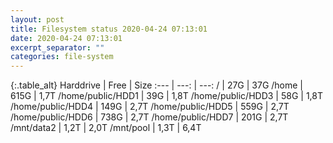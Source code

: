 ```yaml
---
layout: post
title: Filesystem status 2020-04-24 07:13:01
date: 2020-04-24 07:13:01
excerpt_separator: ""
categories: file-system
---
```

{:.table_alt}
Harddrive | Free | Size
:--- | ---: | ---:
/ | 27G | 37G
/home | 615G | 1,7T
/home/public/HDD1 | 39G | 1,8T
/home/public/HDD3 | 58G | 1,8T
/home/public/HDD4 | 149G | 2,7T
/home/public/HDD5 | 559G | 2,7T
/home/public/HDD6 | 738G | 2,7T
/home/public/HDD7 | 201G | 2,7T
/mnt/data2 | 1,2T | 2,0T
/mnt/pool | 1,3T | 6,4T
